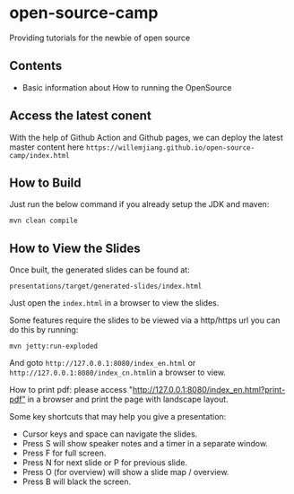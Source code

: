 # open-source-camp
Providing tutorials for the newbie of open source

## Contents
* Basic information about How to running the OpenSource

## Access the latest conent
With the help of Github Action and Github pages, we can deploy the latest master content here
`https://willemjiang.github.io/open-source-camp/index.html`

## How to Build

Just run the below command if you already setup the JDK and maven:

`mvn clean compile`

## How to View the Slides

Once built, the generated slides can be found at:

`presentations/target/generated-slides/index.html`


Just open the `index.html`  in a browser to view the slides.

Some features require the slides to be viewed via a http/https url you can do this by running:

`mvn jetty:run-exploded`

And goto `http://127.0.0.1:8080/index_en.html` or `http://127.0.0.1:8080/index_cn.html`in a browser to view.

How to print pdf:
please access "http://127.0.0.1:8080/index_en.html?print-pdf” in a browser and print the page with landscape layout.

Some key shortcuts that may help you give a presentation:

- Cursor keys and space can navigate the slides.
- Press S will show speaker notes and a timer in a separate window.
- Press F for full screen.
- Press N for next slide or P for previous slide.
- Press O (for overview) will show a slide map / overview.
- Press B will black the screen.

